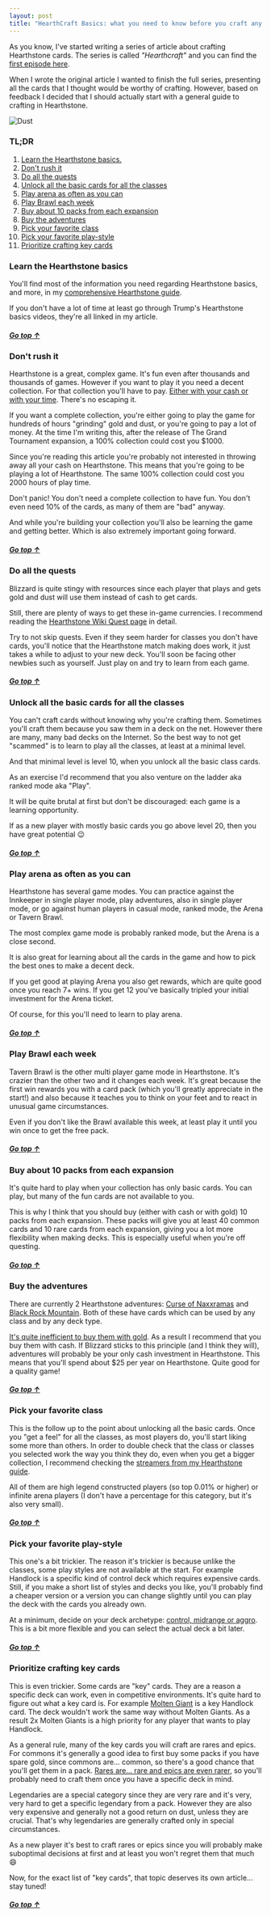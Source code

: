 ```yaml
--- 
layout: post 
title: "HearthCraft Basics: what you need to know before you craft any card" 
---
```


As you know, I've started writing a series of article about crafting Hearthstone cards. The series is called
*"Hearthcraft"* and you can find the [first episode
here](http://hearthstone.oblio360.com/2015/10/15/hearthcraft-classic-neutral-legendaries/).

When I wrote the original article I wanted to finish the full series, presenting all the cards that I thought would be
worthy of crafting. However, based on feedback I decided that I should actually start with a general guide to crafting
in Hearthstone.

<img src="/images/posts/hearthcraft-basics/dust.jpeg" alt="Dust" style="display: block; margin: 0 auto;">

<a name="toc"></a>

### TL;DR

1. [Learn the Hearthstone basics.](#basics)
2. [Don't rush it](#patience)
3. [Do all the quests](#quests)
4. [Unlock all the basic cards for all the classes](#unlock)
5. [Play arena as often as you can](#arena)
6. [Play Brawl each week](#brawl)
7. [Buy about 10 packs from each expansion](#packs)
8. [Buy the adventures](#adventures)
9. [Pick your favorite class](#favorite-class)
10. [Pick your favorite play-style](#favorite-style)
11. [Prioritize crafting key cards](#key-cards)

### <a name="basics">Learn the Hearthstone basics</a>

You'll find most of the information you need regarding Hearthstone basics, and more, in my [comprehensive Hearthstone
guide](http://hearthstone.oblio360.com/2015/10/25/welcome-to-hearthstone-guide/#basics).

If you don't have a lot of time at least go through Trump's Hearthstone basics videos, they're all linked in my article.

##### [Go top ↑](#toc)

### <a name="patience">Don't rush it</a>

Hearthstone is a great, complex game. It's fun even after thousands and thousands of games. However if you want to play
it you need a decent collection. For that collection you'll have to pay. [Either with your cash or with your
time](http://hearthstone.oblio360.com/2015/09/15/cash-time-gold-dust/). There's no escaping it.

If you want a complete collection, you're either going to play the game for hundreds of hours "grinding" gold and dust,
or you're going to pay a lot of money. At the time I'm writing this, after the release of The Grand Tournament
expansion, a 100% collection could cost you $1000.

Since you're reading this article you're probably not interested in throwing away all your cash on Hearthstone. This
means that you're going to be playing a lot of Hearthstone. The same 100% collection could cost you 2000 hours of play
time.

Don't panic! You don't need a complete collection to have fun. You don't even need 10% of the cards, as many of them are
"bad" anyway.

And while you're building your collection you'll also be learning the game and getting better. Which is also extremely
important going forward.

##### [Go top ↑](#toc)

### <a name="quests">Do all the quests</a>

Blizzard is quite stingy with resources since each player that plays and gets gold and dust will use them instead of
cash to get cards.

Still, there are plenty of ways to get these in-game currencies. I recommend reading the [Hearthstone Wiki Quest
page](http://hearthstone.gamepedia.com/Quest) in detail.

Try to not skip quests. Even if they seem harder for classes you don't have cards, you'll notice that the Hearthstone
match making does work, it just takes a while to adjust to your new deck. You'll soon be facing other newbies such as
yourself. Just play on and try to learn from each game.

##### [Go top ↑](#toc)

### <a name="unlock">Unlock all the basic cards for all the classes</a>

You can't craft cards without knowing why you're crafting them. Sometimes you'll craft them because you saw them in a
deck on the net. However there are many, many bad decks on the Internet. So the best way to not get "scammed" is to
learn to play all the classes, at least at a minimal level.

And that minimal level is level 10, when you unlock all the basic class cards.

As an exercise I'd recommend that you also venture on the ladder aka ranked mode aka "Play".

It will be quite brutal at first but don't be discouraged: each game is a learning opportunity.

If as a new player with mostly basic cards you go above level 20, then you have great potential :wink:

##### [Go top ↑](#toc)

### <a name="arena">Play arena as often as you can</a>

Hearthstone has several game modes. You can practice against the Innkeeper in single player mode, play adventures, also
in single player mode, or go against human players in casual mode, ranked mode, the Arena or Tavern Brawl.

The most complex game mode is probably ranked mode, but the Arena is a close second.

It is also great for learning about all the cards in the game and how to pick the best ones to make a decent deck.

If you get good at playing Arena you also get rewards, which are quite good once you reach 7+ wins. If you get 12 you've
basically tripled your initial investment for the Arena ticket.

Of course, for this you'll need to learn to play arena.

##### [Go top ↑](#toc)

### <a name="brawl">Play Brawl each week</a>

Tavern Brawl is the other multi player game mode in Hearthstone. It's crazier than the other two and it changes each
week. It's great because the first win rewards you with a card pack (which you'll greatly appreciate in the start!) and
also because it teaches you to think on your feet and to react in unusual game circumstances.

Even if you don't like the Brawl available this week, at least play it until you win once to get the free pack.

##### [Go top ↑](#toc)

### <a name="packs">Buy about 10 packs from each expansion</a>

It's quite hard to play when your collection has only basic cards. You can play, but many of the fun cards are not
available to you.

This is why I think that you should buy (either with cash or with gold) 10 packs from each expansion. These packs will
give you at least 40 common cards and 10 rare cards from each expansion, giving you a lot more flexibility when making
decks. This is especially useful when you're off questing.

##### [Go top ↑](#toc)

### <a name="adventures">Buy the adventures</a>

There are currently 2 Hearthstone adventures: [Curse of Naxxramas](http://hearthstone.gamepedia.com/Curse_of_Naxxramas)
and [Black Rock Mountain](http://hearthstone.gamepedia.com/Blackrock_Mountain). Both of these have cards which can be
used by any class and by any deck type.

[It's quite inefficient to buy them with gold](http://hearthstone.oblio360.com/2015/09/15/cash-time-gold-dust/). As a
result I recommend that you buy them with cash. If Blizzard sticks to this principle (and I think they will), adventures
will probably be your only cash investment in Hearthstone. This means that you'll spend about $25 per year on
Hearthstone. Quite good for a quality game!

##### [Go top ↑](#toc)

### <a name="favorite-class">Pick your favorite class</a>

This is the follow up to the point about unlocking all the basic cards. Once you "get a feel" for all the classes, as
most players do, you'll start liking some more than others. In order to double check that the class or classes you
selected work the way you think they do, even when you get a bigger collection, I recommend checking the [streamers from
my Hearthstone guide](http://hearthstone.oblio360.com/2015/10/25/welcome-to-hearthstone-guide/#watch).

All of them are high legend constructed players (so top 0.01% or higher) or infinite arena players (I don't have a
percentage for this category, but it's also very small).

##### [Go top ↑](#toc)

### <a name="favorite-style">Pick your favorite play-style</a>

This one's a bit trickier. The reason it's trickier is because unlike the classes, some play styles are not available at
the start. For example Handlock is a specific kind of control deck which requires expensive cards. Still, if you make a
short list of styles and decks you like, you'll probably find a cheaper version or a version you can change slightly
until you can play the deck with the cards you already own.

At a minimum, decide on your deck archetype: [control, midrange or
aggro](http://hearthstone.oblio360.com/2015/10/25/welcome-to-hearthstone-guide/#deck-archetypes). This is a bit more
flexible and you can select the actual deck a bit later.

##### [Go top ↑](#toc)

### <a name="key-cards">Prioritize crafting key cards</a>

This is even trickier. Some cards are "key" cards. They are a reason a specific deck can work, even in competitive
environments. It's quite hard to figure out what a key card is. For example <a
href="http://www.hearthpwn.com/cards/94-molten-giant">Molten Giant</a> is a key Handlock card. The deck wouldn't work
the same way without Molten Giants. As a result 2x Molten Giants is a high priority for any player that wants to play
Handlock.

As a general rule, many of the key cards you will craft are rares and epics. For commons it's generally a good idea to
first buy some packs if you have spare gold, since commons are... common, so there's a good chance that you'll get them
in a pack. [Rares are... rare and epics are even rarer](http://hearthstone.gamepedia.com/Card_pack), so you'll probably
need to craft them once you have a specific deck in mind.

Legendaries are a special category since they are very rare and it's very, very hard to get a specific legendary from a
pack. However they are also very expensive and generally not a good return on dust, unless they are crucial. That's why
legendaries are generally crafted only in special circumstances.

As a new player it's best to craft rares or epics since you will probably make suboptimal decisions at first and at
least you won't regret them that much :smile:

Now, for the exact list of "key cards", that topic deserves its own article... stay tuned!

##### [Go top ↑](#toc)
